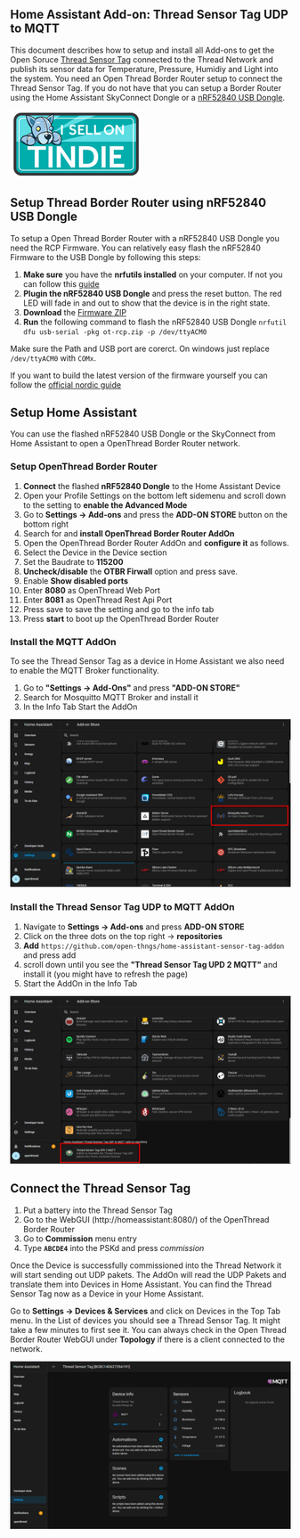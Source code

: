 ## Home Assistant Add-on: Thread Sensor Tag UDP to MQTT

This document describes how to setup and install all Add-ons to get the Open Soruce [Thread Sensor Tag](https://www.tindie.com/products/23918/) connected to the Thread Network and publish its sensor data for Temperature, Pressure, Humidiy and Light into the system.
You need an Open Thread Border Router setup to connect the Thread Sensor Tag. If you do not have that you can setup a Border Router using the Home Assistant SkyConnect Dongle or a [nRF52840 USB Dongle](https://www.nordicsemi.com/Products/Development-hardware/nrf52840-dongle). 

[![]( ../img/tindie-mediums.png)](https://www.tindie.com/products/23918/)

## Setup Thread Border Router using nRF52840 USB Dongle
To setup a Open Thread Border Router with a nRF52840 USB Dongle you need the RCP Firmware. You can relatively easy flash the nRF52840 Firmware to the USB Dongle by following this steps:

1. **Make sure** you have the **nrfutils installed** on your computer. If not you can follow this [guide](https://www.nordicsemi.com/Products/Development-tools/nrf-util)
2. **Plugin the nRF52840 USB Dongle** and press the reset button. The red LED will fade in and out to show that the device is in the right state.
3. **Download** the [Firmware ZIP](https://file.io/QjCBbPBMMmKu) 
4. **Run** the following command to flash the nRF52840 USB Dongle
 `nrfutil dfu usb-serial -pkg ot-rcp.zip -p /dev/ttyACM0`

Make sure the Path and USB port are corerct. On windows just replace `/dev/ttyACM0` with `COMx`.

If you want to build the latest version of the firmware yourself you can follow the [official nordic guide](https://developer.nordicsemi.com/nRF_Connect_SDK/doc/1.9.99-dev1/matter/openthread_rcp_nrf_dongle.html)

## Setup Home Assistant
You can use the flashed nRF52840 USB Dongle or the SkyConnect from Home Assistant to open a OpenThread Border Router network.

### Setup OpenThread Border Router
1. **Connect** the flashed **nRF52840 Dongle** to the Home Assistant Device
2. Open your Profile Settings on the bottom left sidemenu and scroll down to the setting to **enable the Advanced Mode**
3. Go to **Settings -> Add-ons** and press the **ADD-ON STORE** button on the bottom right
4. Search for and **install OpenThread Border Router AddOn**
5. Open the OpenThread Border Router AddOn and **configure it** as follows. 
6. Select the Device in the Device section
7. Set the Baudrate to **115200**
8. **Uncheck/disable** the **OTBR Firwall** option and press save.
9. Enable **Show disabled ports**
10. Enter **8080** as OpenThread Web Port
11. Enter **8081** as OpenThread Rest Api Port
12. Press save to save the setting and go to the info tab
13. Press **start** to boot up the OpenThread Border Router

### Install the MQTT AddOn
To see the Thread Sensor Tag as a device in Home Assistant we also need to enable the MQTT Broker functionality.

1. Go to **"Settings -> Add-Ons"** and press **"ADD-ON STORE"**
2. Search for Mosquitto MQTT Broker and install it
3. In the Info Tab Start the AddOn

![](../img/ha-setup-005.png)

### Install the Thread Sensor Tag UDP to MQTT AddOn

1. Navigate to **Settings -> Add-ons** and press **ADD-ON STORE**
2. Click on the three dots on the top right -> **repositories**
4. **Add** `https://github.com/open-thngs/home-assistant-sensor-tag-addon` and press add
5. scroll down until you see the **"Thread Sensor Tag UPD 2 MQTT"** and install it (you might have to refresh the page)
6. Start the AddOn in the Info Tab

![](../img/ha-setup-012.png)

## Connect the Thread Sensor Tag

1. Put a battery into the Thread Sensor Tag
2. Go to the WebGUI (http://homeassistant:8080/) of the OpenThread Border Router
3. Go to **Commission** menu entry
4. Type **`ABCDE4`** into the PSKd and press *commission*

Once the Device is successfully commissioned into the Thread Network it will start sending out UDP pakets. The AddOn will read the UDP Pakets and translate them into Devices in Home Assistant. You can find the Thread Sensor Tag now as a Device in your Home Assistant.

Go to **Settings -> Devices & Services** and click on Devices in the Top Tab menu. In the List of devices you should see a Thread Sensor Tag. It might take a few minutes to first see it. You can always check in the Open Thread Border Router WebGUI under **Topology** if there is a client connected to the network.

![](../img/ha-setup-015.png)